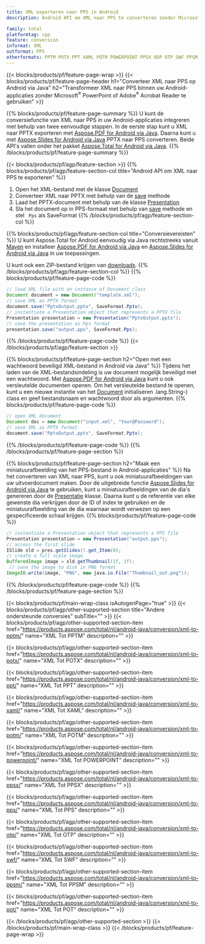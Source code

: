 ```yaml
---
title: XML exporteren naar PPS in Android
description: Android API om XML naar PPS te converteren zonder Microsoft Word te gebruiken

family: total
platformtag: cpp
feature: conversion
informat: XML
outformat: PPS
otherformats: PPTM POTX PPT XAML POTM POWERPOINT PPSX ODP OTP SWF PPSM POT
---
```

{{< blocks/products/pf/feature-page-wrap >}}
{{< blocks/products/pf/feature-page-header h1="Converteer XML naar PPS op Android via Java" h2="Transformeer XML naar PPS binnen uw Android-applicaties zonder Microsoft<sup>&reg;</sup> PowerPoint of Adobe<sup>&reg;</sup> Acrobat Reader te gebruiken" >}}

{{% blocks/products/pf/feature-page-summary %}}
U kunt de conversiefunctie van XML naar PPS in uw Android-applicaties integreren met behulp van twee eenvoudige stappen. In de eerste stap kunt u XML naar PPTX exporteren met [Aspose.PDF for Android via Java](https://products.aspose.com/pdf/android-java/). Daarna kunt u met [Aspose.Slides for Android via Java](https://products.aspose.com/slides/android-java/) PPTX naar PPS converteren. Beide API's vallen onder het pakket [Aspose.Total for Android via Java](https://products.aspose.com/total/android-java/). 
{{% /blocks/products/pf/feature-page-summary  %}}

{{< blocks/products/pf/agp/feature-section >}}
{{% blocks/products/pf/agp/feature-section-col title="Android API om XML naar PPS te exporteren" %}}
1. Open het XML-bestand met de klasse [Document](https://reference.aspose.com/pdf/java/com.aspose.pdf/Document)
2. Converteer XML naar PPTX met behulp van de [save](https://reference.aspose.com/pdf/java/com.aspose.pdf/Document#save-java.lang.String-int-) methode
3. Laad het PPTX-document met behulp van de klasse [Presentation](https://reference.aspose.com/slides/java/com.aspose.slides/Presentation)
4. Sla het document op in PPS-formaat met behulp van [save](https://reference.aspose.com/slides/java/com.aspose.slides/Presentation#save-java.lang.String-int-) methode en stel ` Pps` als SaveFormat
{{% /blocks/products/pf/agp/feature-section-col %}}

{{% blocks/products/pf/agp/feature-section-col title="Conversievereisten" %}}
U kunt Aspose.Total for Android eenvoudig via Java rechtstreeks vanuit [Maven](https://repository.aspose.com/webapp/#/artifacts/browse/tree/General/repo/com/aspose/aspose-total) en installeer [Aspose.PDF for Android via Java](https://docs.aspose.com/pdf/androidjava/installation/) en [Aspose.Slides for Android via Java](https://docs.aspose.com/slides/androidjava/install-aspose-slides-for-android-via-java/) in uw toepassingen.

U kunt ook een ZIP-bestand krijgen van [downloads](https://downloads.aspose.com/total/androidjava).
{{% /blocks/products/pf/agp/feature-section-col %}}
{{% blocks/products/pf/feature-page-code %}}

```java
// load XML file with an instance of Document class
Document document = new Document("template.xml");
// save XML as PPTX format 
document.save("PptxOutput.pptx", SaveFormat.Pptx); 
// instantiate a Presentation object that represents a PPTX file
Presentation presentation = new Presentation("PptxOutput.pptx");
// save the presentation as Pps format
presentation.save("output.pps", SaveFormat.Pps);   
```


{{% /blocks/products/pf/feature-page-code %}}
{{< /blocks/products/pf/agp/feature-section >}}

{{% blocks/products/pf/feature-page-section  h2="Open met een wachtwoord beveiligd XML-bestand in Android via Java" %}}
Tijdens het laden van de XML-bestandsindeling is uw document mogelijk beveiligd met een wachtwoord. Met [Aspose.PDF for Android via Java](https://products.aspose.com/pdf/android-java/) kunt u ook versleutelde documenten openen. Om het versleutelde bestand te openen, kunt u een nieuwe instantie van het [Document](https://reference.aspose.com/pdf/java/com.aspose.pdf/Document#Document-java.lang.String-java) initialiseren .lang.String-) class en geef bestandsnaam en wachtwoord door als argumenten.
{{% blocks/products/pf/feature-page-code %}}

```java
// open XML document
Document doc = new Document("input.xml", "Your@Password");
// save XML as PPTX format 
document.save("PptxOutput.pptx", SaveFormat.Pptx); 

```

{{% /blocks/products/pf/feature-page-code  %}}
{{% /blocks/products/pf/feature-page-section %}}

{{% blocks/products/pf/feature-page-section  h2="Maak een miniatuurafbeelding van het PPS-bestand in Android-applicaties" %}}
Na het converteren van XML naar PPS, kunt u ook miniatuurafbeeldingen van uw uitvoerdocument maken. Door de uitgebreide functie [Aspose.Slides for Android via Java](https://products.aspose.com/slides/android-java/) te gebruiken, kunt u miniatuurafbeeldingen van de dia's genereren door de [Presentatie](https://reference.aspose.com/slides/java/com.aspose.slides/Presentation) klasse. Daarna kunt u de referentie van elke gewenste dia verkrijgen door de ID of index te gebruiken en de miniatuurafbeelding van de dia waarnaar wordt verwezen op een gespecificeerde schaal krijgen.
{{% blocks/products/pf/feature-page-code %}}

```java
// instantiate a Presentation object that represents a PPS file
Presentation presentation = new Presentation("output.pps");
// access the first slide
ISlide sld = pres.getSlides().get_Item(0);
// create a full scale image
BufferedImage image = sld.getThumbnail(1f, 1f);
 // save the image to disk in PNG format
ImageIO.write(image, "PNG", new java.io.File("Thumbnail_out.png"));
```

{{% /blocks/products/pf/feature-page-code  %}}
{{% /blocks/products/pf/feature-page-section %}}

{{< blocks/products/pf/main-wrap-class isAutogenPage="true" >}}
{{< blocks/products/pf/agp/other-supported-section title="Andere ondersteunde conversies" subTitle="" >}}
{{< blocks/products/pf/agp/other-supported-section-item href="https://products.aspose.com/total/nl/android-java/conversion/xml-to-pptm/" name="XML Tot PPTM" description="" >}}

{{< blocks/products/pf/agp/other-supported-section-item href="https://products.aspose.com/total/nl/android-java/conversion/xml-to-potx/" name="XML Tot POTX" description="" >}}

{{< blocks/products/pf/agp/other-supported-section-item href="https://products.aspose.com/total/nl/android-java/conversion/xml-to-ppt/" name="XML Tot PPT" description="" >}}

{{< blocks/products/pf/agp/other-supported-section-item href="https://products.aspose.com/total/nl/android-java/conversion/xml-to-xaml/" name="XML Tot XAML" description="" >}}

{{< blocks/products/pf/agp/other-supported-section-item href="https://products.aspose.com/total/nl/android-java/conversion/xml-to-potm/" name="XML Tot POTM" description="" >}}

{{< blocks/products/pf/agp/other-supported-section-item href="https://products.aspose.com/total/nl/android-java/conversion/xml-to-powerpoint/" name="XML Tot POWERPOINT" description="" >}}

{{< blocks/products/pf/agp/other-supported-section-item href="https://products.aspose.com/total/nl/android-java/conversion/xml-to-ppsx/" name="XML Tot PPSX" description="" >}}

{{< blocks/products/pf/agp/other-supported-section-item href="https://products.aspose.com/total/nl/android-java/conversion/xml-to-pps/" name="XML Tot PPS" description="" >}}

{{< blocks/products/pf/agp/other-supported-section-item href="https://products.aspose.com/total/nl/android-java/conversion/xml-to-otp/" name="XML Tot OTP" description="" >}}

{{< blocks/products/pf/agp/other-supported-section-item href="https://products.aspose.com/total/nl/android-java/conversion/xml-to-swf/" name="XML Tot SWF" description="" >}}

{{< blocks/products/pf/agp/other-supported-section-item href="https://products.aspose.com/total/nl/android-java/conversion/xml-to-ppsm/" name="XML Tot PPSM" description="" >}}

{{< blocks/products/pf/agp/other-supported-section-item href="https://products.aspose.com/total/nl/android-java/conversion/xml-to-pot/" name="XML Tot POT" description="" >}}


{{< /blocks/products/pf/agp/other-supported-section >}}
{{< /blocks/products/pf/main-wrap-class >}}
{{< /blocks/products/pf/feature-page-wrap >}}
